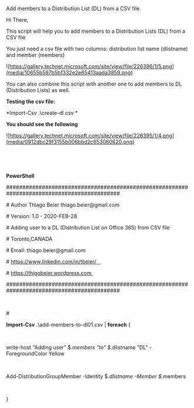 Add members to a Distribution List (DL) from a CSV file.

Hi There,

This script will help you to add members to a Distribution Lists (DL) from a CSV
file 

You just need a csv file with two columns: distribution list name (dlistname)
and member (members)

![https://gallery.technet.microsoft.com/site/view/file/226396/1/5.png](media/10655b597b5bf332e2e65413aada3859.png)

You can also combine this script with another one to add members to DL
(Distribution Lists) as well.

**Testing the csv file:**

*Import-Csv .\\create-dl.csv *

**You should see the following**

![https://gallery.technet.microsoft.com/site/view/file/226395/1/4.png](media/0912dbc29f3155b006bbd2c653060620.png)

 

 

**PowerShell**

\#\#\#\#\#\#\#\#\#\#\#\#\#\#\#\#\#\#\#\#\#\#\#\#\#\#\#\#\#\#\#\#\#\#\#\#\#\#\#\#\#\#\#\#\#\#\#\#\#\#\#\#\#\#\#\#\#\#\#\#\#\#\#\#\#\#\#\#\#\#\#\#\#\#\#\#\#\#\#\#\#\#\#\#\#\#\#\#\#\#\#     

\# Author Thiago Beier thiago.beier\@gmail.com     

\# Version: 1.0 - 2020-FEB-28    

\# Adding user to a DL (Distribution List on Office 365) from CSV file 

\# Toronto,CANADA     

\# Email: thiago.beier\@gmail.com   

\# https://www.linkedin.com/in/tbeier/   

\# https://thigobeier.wordpress.com 

\#\#\#\#\#\#\#\#\#\#\#\#\#\#\#\#\#\#\#\#\#\#\#\#\#\#\#\#\#\#\#\#\#\#\#\#\#\#\#\#\#\#\#\#\#\#\#\#\#\#\#\#\#\#\#\#\#\#\#\#\#\#\#\#\#\#\#\#\#\#\#\#\#\#\#\#\#\#\#\#\#\#\#\#\#\#\#\#\#\#\#  

 

\# 

**Import-Csv** .\\add-members-to-dl01.csv \| **foreach** {  

 

write-host "Adding user" \$_.members "to" \$_.dlistname "DL" -ForegroundColor Yellow 

 

Add-DistributionGroupMember -Identity \$_.dlistname -Member \$_.members  

 

} 

 
